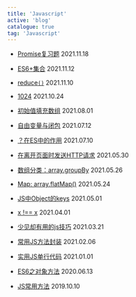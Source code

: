 ```yaml
---
title: 'Javascript'
active: 'blog'
catalogue: true
tag: 'Javascript'
---
```



- [Promise复习题](./libs/20211118) <Tag>2021.11.18</Tag>

- [ES6+集合](./libs/20211112) <Tag>2021.11.12</Tag>

- [reduce`()`](./libs/20211110) <Tag>2021.11.10</Tag>

- [1024](./libs/20211024) <Tag>2021.10.24</Tag>

- [初始值填充数组](./libs/20210801) <Tag>2021.08.01</Tag>

- [自由变量与闭包](./libs/20210712) <Tag>2021.07.12</Tag>

- [？在ES中的作用](./libs/20210710) <Tag>2021.07.10</Tag>

- [在离开页面时发送HTTP请求](./libs/20210530) <Tag>2021.05.30</Tag>

- [数组分类：array.groupBy](./libs/20210526) <Tag>2021.05.26</Tag>

- [Map: array.flatMap()](./libs/20210524) <Tag>2021.05.24</Tag>

- [JS中Object的keys](./libs/20210501) <Tag>2021.05.01</Tag>

- [x !== x](./libs/20210401) <Tag>2021.04.01</Tag>

- [少见却有用的js技巧](./libs/20210321) <Tag>2021.03.21</Tag>

- [常用JS方法封装](./libs/20210206) <Tag>2021.02.06</Tag>

- [实用JS单行代码](./libs/20210101) <Tag>2021.01.01</Tag>

- [ES6之对象方法](./libs/20200613) <Tag>2020.06.13</Tag>

- [JS常用方法](./libs/20191010) <Tag>2019.10.10</Tag>
